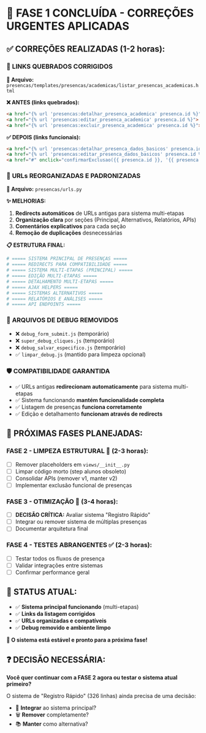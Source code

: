 # 🎉 FASE 1 CONCLUÍDA - CORREÇÕES URGENTES APLICADAS

## ✅ CORREÇÕES REALIZADAS (1-2 horas):

### 🔗 **LINKS QUEBRADOS CORRIGIDOS**
**📍 Arquivo:** `presencas/templates/presencas/academicas/listar_presencas_academicas.html`

**❌ ANTES (links quebrados):**
```html
<a href="{% url 'presencas:detalhar_presenca_academica' presenca.id %}">
<a href="{% url 'presencas:editar_presenca_academica' presenca.id %}">  
<a href="{% url 'presencas:excluir_presenca_academica' presenca.id %}">
```

**✅ DEPOIS (links funcionais):**
```html
<a href="{% url 'presencas:detalhar_presenca_dados_basicos' presenca.id %}">
<a href="{% url 'presencas:editar_presenca_dados_basicos' presenca.id %}">
<a href="#" onclick="confirmarExclusao({{ presenca.id }}, '{{ presenca.aluno.nome }}')">
```

### 🔄 **URLs REORGANIZADAS E PADRONIZADAS**
**📍 Arquivo:** `presencas/urls.py`

**✨ MELHORIAS:**
1. **Redirects automáticos** de URLs antigas para sistema multi-etapas
2. **Organização clara** por seções (Principal, Alternativos, Relatórios, APIs)
3. **Comentários explicativos** para cada seção
4. **Remoção de duplicações** desnecessárias

**📋 ESTRUTURA FINAL:**
```python
# ===== SISTEMA PRINCIPAL DE PRESENÇAS =====
# ===== REDIRECTS PARA COMPATIBILIDADE =====  
# ===== SISTEMA MULTI-ETAPAS (PRINCIPAL) =====
# ===== EDIÇÃO MULTI-ETAPAS =====
# ===== DETALHAMENTO MULTI-ETAPAS =====
# ===== AJAX HELPERS =====
# ===== SISTEMAS ALTERNATIVOS =====
# ===== RELATÓRIOS E ANÁLISES =====
# ===== API ENDPOINTS =====
```

### 🧹 **ARQUIVOS DE DEBUG REMOVIDOS**
- ❌ `debug_form_submit.js` (temporário)
- ❌ `super_debug_cliques.js` (temporário)  
- ❌ `debug_salvar_especifico.js` (temporário)
- ✅ `limpar_debug.js` (mantido para limpeza opcional)

### 🛡️ **COMPATIBILIDADE GARANTIDA**
- ✅ URLs antigas **redirecionam automaticamente** para sistema multi-etapas
- ✅ Sistema funcionando **mantém funcionalidade completa** 
- ✅ Listagem de presenças **funciona corretamente**
- ✅ Edição e detalhamento **funcionam através de redirects**

## 🎯 **PRÓXIMAS FASES PLANEJADAS:**

### **FASE 2 - LIMPEZA ESTRUTURAL** 🧹 (2-3 horas):
- [ ] Remover placeholders em `views/__init__.py`
- [ ] Limpar código morto (step alunos obsoleto)  
- [ ] Consolidar APIs (remover v1, manter v2)
- [ ] Implementar exclusão funcional de presenças

### **FASE 3 - OTIMIZAÇÃO** 🚀 (3-4 horas):
- [ ] **DECISÃO CRÍTICA:** Avaliar sistema "Registro Rápido"
- [ ] Integrar ou remover sistema de múltiplas presenças
- [ ] Documentar arquitetura final

### **FASE 4 - TESTES ABRANGENTES** ✅ (2-3 horas):
- [ ] Testar todos os fluxos de presença
- [ ] Validar integrações entre sistemas  
- [ ] Confirmar performance geral

## 🚨 **STATUS ATUAL:**
- ✅ **Sistema principal funcionando** (multi-etapas)
- ✅ **Links da listagem corrigidos**
- ✅ **URLs organizadas e compatíveis**
- ✅ **Debug removido e ambiente limpo**

**🎉 O sistema está estável e pronto para a próxima fase!**

## ❓ **DECISÃO NECESSÁRIA:**
**Você quer continuar com a FASE 2 agora ou testar o sistema atual primeiro?**

O sistema de "Registro Rápido" (326 linhas) ainda precisa de uma decisão:
- 🔧 **Integrar** ao sistema principal?
- 🗑️ **Remover** completamente?
- 📚 **Manter** como alternativa?
